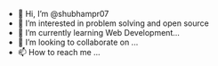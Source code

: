 - 👋 Hi, I’m @shubhampr07
- 👀 I’m interested in problem solving and open source
- 🌱 I’m currently learning Web Development...
- 💞️ I’m looking to collaborate on ...
- 📫 How to reach me ...

<!---
shubhampr07/shubhampr07 is a ✨ special ✨ repository because its `README.md` (this file) appears on your GitHub profile.
You can click the Preview link to take a look at your changes.
--->
